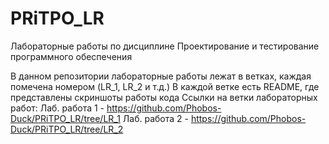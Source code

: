 # PRiTPO_LR
Лабораторные работы по дисциплине Проектирование и тестирование программного обеспечения

В данном репозитории лабораторные работы лежат в ветках, каждая помечена номером (LR_1, LR_2 и т.д.)
В каждой ветке есть README, где представлены скриншоты работы кода
Ссылки на ветки лабораторных работ:
Лаб. работа 1 - https://github.com/Phobos-Duck/PRiTPO_LR/tree/LR_1
Лаб. работа 2 - https://github.com/Phobos-Duck/PRiTPO_LR/tree/LR_2
